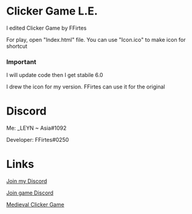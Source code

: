 # Clicker Game L.E.
I edited Clicker Game by FFirtes

For play, open "Index.html" file.
You can use "Icon.ico" to make icon for shortcut

### Important
I will update code then I get stabile 6.0

I drew the icon for my version. FFirtes can use it for the original

# Discord
Me: _LEYN ~ Asia#1092

Developer: FFirtes#0250
# Links

[Join my Discord](https://discord.gg/ftGX4rX)

[Join game Discord](https://discord.gg/pnBSeS2)

[Medieval Clicker Game](https://github.com/FFirtes/ClickerGame)
